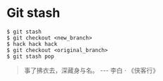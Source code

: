 # Git stash

```
$ git stash
$ git checkout <new_branch>
$ hack hack hack
$ git checkout <original_branch>
$ git stash pop
```

> 事了拂衣去，深藏身与名。 --- 李白 · 《侠客行》